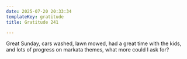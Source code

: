 ```yaml
---
date: 2025-07-20 20:33:34
templateKey: gratitude
title: Gratitude 241

---
```


Great Sunday, cars washed, lawn mowed, had a great time with the kids, and lots
of progress on markata themes, what more could I ask for?
